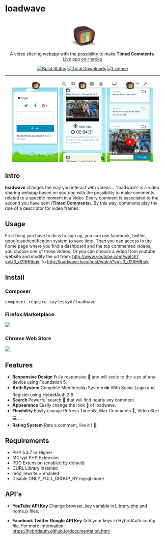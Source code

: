 # loadwave

<p align="center">
    <a href="https://tailwindcss.com/" target="_blank"><img width="100" src="https://raw.githubusercontent.com/sayfessyd/loadwave/master/public/img/loadwave3.png"></a><br>
    A video sharing webapp with the possibility to make <b>Timed Comments</b>.<br>
    <a href="https://loadwave.herokuapp.com/">Live app on Heroku</a>
</p>

<p align="center">
    <a href="https://travis-ci.org/sayfessyd/loadwave"><img src="https://img.shields.io/travis/sayfessyd/loadwave.svg?style=for-the-badge" alt="Build Status"></a>
    <a href="https://packagist.org/packages/sayfessyd/loadwave"><img src="https://img.shields.io/packagist/dt/sayfessyd/loadwave.svg?style=for-the-badge" alt="Total Downloads"></a>
    <a href="https://github.com/sayfessyd/loadwave/blob/master/LICENSE"><img src="https://img.shields.io/github/license/sayfessyd/loadwave.svg?style=for-the-badge" alt="License"></a>
</p>

------
<div align="center">
    <img src="https://raw.githubusercontent.com/sayfessyd/loadwave/master/public/screenshots/auth.jpg" width="150">
    <img src="https://raw.githubusercontent.com/sayfessyd/loadwave/master/public/screenshots/home.jpg" width="150">
    <img src="https://raw.githubusercontent.com/sayfessyd/loadwave/master/public/screenshots/app.jpg" width="150">
</div>

## Intro
**loadwave** changes the way you interact with videos... “loadwave” is a video sharing webapp based on youtube with the possibility to make comments related to a specific moment in a video. Every comment is associated to the second you have sent (**Timed Comments**). By this way, comments play the role of a descriptor for video frames.


## Usage
First thing you have to do is to sign up, you can use facebook, twitter, google authentification system to save time. Than you can access to the home page where you find a dashboard and the top commented videos, you choose one of those videos. Or you can choose a video from youtube website and modify the url from: http://www.youtube.com/watch?v=U3_d2RH9bqk To http://loadwave.localhost/watch?v=U3_d2RH9bqk

## Install

### Composer
<pre>
composer require sayfessyd/loadwave
</pre>

### Firefox Marketplace
<pre>
<img src="https://marketplace.cdn.mozilla.net/media/img/mkt/badges/firefox-marketplace_badge-black_172_60.png?b=14b1a44-5911d8ac">
</pre>

### Chrome Web Store
<pre>
<img src="https://developer.chrome.com/webstore/images/ChromeWebStore_BadgeWBorder_v2_206x58.png">
</pre>

## Features
+ **Responsive Design** Fully responsive :iphone: and will scale to the size of any device using Foundation 5.
+ **Auth System** Complete Membership System  :family: With Social Login and Register using HybridAuth 2.9.
+ **Search** Powerful search :mag_right: that will find nearly any comment.
+ **Appearence** Easily change the look  :necktie: of loadwave.
+ **Flexibility** Easily change Refresh Time :eyeglasses:, Max Comments :speech_balloon:, Video Size :computer: ...
+ **Rating System** Rate a comment, like it ! :sparkling_heart:.

## Requirements
+ PHP 5.3.7 or Higher
+ MCrypt PHP Extension
+ PDO Extension (enabled by default)
+ CURL Library Installed
+ mod_rewrite = enabled
+ Disable ONLY_FULL_GROUP_BY mysql mode

## API's
+ **YouTube API Key**
Change browser_key variable in Library.php and home.js files.

+ **Facebook Twitter Google API Key**
Add your keys in HybridAuth config file. For more information https://hybridauth.github.io/documentation.html

